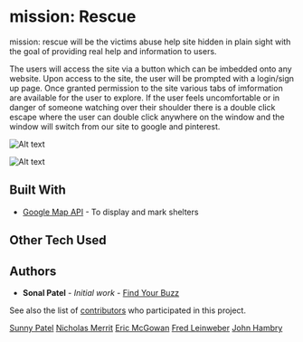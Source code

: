 # mission: Rescue

mission: rescue will be the victims abuse help site hidden in plain sight with the goal of providing real help and information to users.

The users will access the site via a button which can be imbedded onto any website. 
Upon access to the site, the user will be prompted with a login/sign up page.
Once granted permission to the site various tabs of imformation are available for the user to explore.
If the user feels uncomfortable or in danger of someone watching over their shoulder there is a double click escape where the user can double click anywhere on the window and the window will switch from our site to google and pinterest.

![Alt text](https://i.ibb.co/tmqgLSm/Screen-Shot-2019-04-24-at-3-28-16-AM.png?raw=true)

![Alt text](https://i.ibb.co/wz4SWFr/Screen-Shot-2019-04-24-at-4-06-40-AM.png?raw=true)


## Built With

* [Google Map API](https://maps.googleapis.com/maps/api/js?key=YOUR_KEY&libraries=places&callback=initMap) - To display and mark shelters

## Other Tech Used


## Authors

* **Sonal Patel** - *Initial work* - [Find Your Buzz](https://github.com/nicholasmerritt99/Project3)



See also the list of [contributors](https://github.com/nicholasmerritt99/Project3) who participated in this project.

[Sunny Patel](https://github.com/sunnysized)
[Nicholas Merrit](https://github.com/nicholasmerritt99)
[Eric McGowan](https://github.com/)
[Fred Leinweber](https://github.com/)
[John Hambry](https://github.com/)